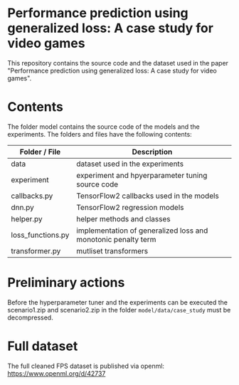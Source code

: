 # Performance prediction using generalized loss: A case study for video games
This repository contains the source code and the dataset used in the paper "Performance prediction using generalized loss: A case study for video games".
# Contents
The folder model contains the source code of the models and the experiments. The folders and files have the following contents:

| Folder / File | Description |
|--------------------|-------------|
|     data               |       dataset used in the experiments      |
|       experiment             |    experiment and hpyerparameter tuning source code         |
|          callbacks.py          |    TensorFlow2 callbacks used in the models        |
|          dnn.py          |    TensorFlow2 regression models        |
|          helper.py          |    helper methods and classes        |
|          loss_functions.py          |    implementation of generalized loss and monotonic penalty term  |
|          transformer.py          |  mutliset transformers   |

# Preliminary actions 
Before the hyperparameter tuner and the experiments can be executed the scenario1.zip and scenario2.zip in the folder `model/data/case_study` must be decompressed.

# Full dataset
The full cleaned FPS dataset is published via openml:
https://www.openml.org/d/42737

